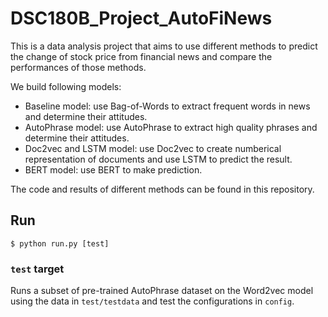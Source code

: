 # DSC180B_Project_AutoFiNews

This is a data analysis project that aims to use different methods to predict the change of stock price from financial news and compare the performances of those methods.

We build following models:
- Baseline model: use Bag-of-Words to extract frequent words in news and determine their attitudes.
- AutoPhrase model: use AutoPhrase to extract high quality phrases and determine their attitudes.
- Doc2vec and LSTM model: use Doc2vec to create numberical representation of documents and use LSTM to predict the result.
- BERT model: use BERT to make prediction.

The code and results of different methods can be found in this repository.

## Run
```
$ python run.py [test]
```

### `test` target
Runs a subset of pre-trained AutoPhrase dataset on the Word2vec model using the data in `test/testdata` and test the configurations in `config`.
